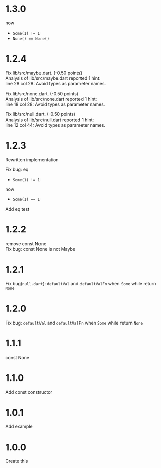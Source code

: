 # 1.3.0
now  

- `Some(1) != 1`  
- `None() == None()`  

# 1.2.4
Fix lib/src/maybe.dart. (-0.50 points)  
Analysis of lib/src/maybe.dart reported 1 hint:  
line 28 col 28: Avoid types as parameter names.  

Fix lib/src/none.dart. (-0.50 points)  
Analysis of lib/src/none.dart reported 1 hint:  
line 18 col 28: Avoid types as parameter names.  

Fix lib/src/null.dart. (-0.50 points)  
Analysis of lib/src/null.dart reported 1 hint:  
line 12 col 44: Avoid types as parameter names.

# 1.2.3
Rewritten implementation  

Fix bug: eq  
- `Some(1) != 1`  

now  
- `Some(1) == 1`  

Add eq test

# 1.2.2
remove const None  
Fix bug: const None<Null> is not Maybe<T>

# 1.2.1
Fix bug(`null.dart`): `defaultVal` and `defaultValFn` when `Some` while return `None`

# 1.2.0
Fix bug: `defaultVal` and `defaultValFn` when `Some` while return `None`

# 1.1.1
const None

# 1.1.0
Add const constructor

# 1.0.1
Add example

# 1.0.0
Create this